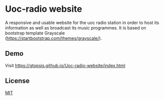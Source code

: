 # Uoc-radio website

A responsive and usable website for the uoc radio station in order to host its information as well as broadcast its music programmes. It is based on bootstrap template Grayscale (https://startbootstrap.com/themes/grayscale/).

## Demo

Visit https://gtopsis.github.io/Uoc-radio-website/index.html

## License

[MIT](https://choosealicense.com/licenses/mit/)
